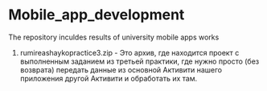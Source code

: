 # Mobile_app_development
The repository inculdes results of university mobile apps works

1) rumireashaykopractice3.zip - Это архив, где находится проект с выполненным заданием из третьей практики, где нужно просто (без возврата)
передать данные из основной Активити нашего приложения другой Активити и обработать их там.
